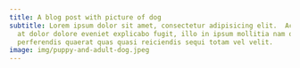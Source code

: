 ```yaml
---
title: A blog post with picture of dog
subtitle: Lorem ipsum dolor sit amet, consectetur adipisicing elit.  Accusamus
  at dolor dolore eveniet explicabo fugit, illo in ipsum mollitia nam optio
  perferendis quaerat quas quasi reiciendis sequi totam vel velit.
image: img/puppy-and-adult-dog.jpeg
---
```

